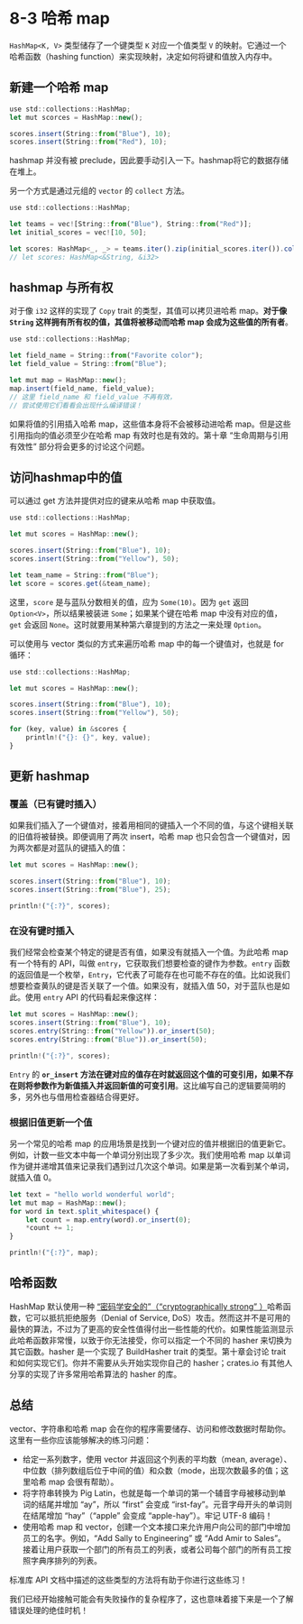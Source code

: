 # 8-3 哈希 map

`HashMap<K, V>` 类型储存了一个键类型 `K` 对应一个值类型 `V` 的映射。它通过一个 哈希函数（hashing function）来实现映射，决定如何将键和值放入内存中。

## 新建一个哈希 map

```typescript
use std::collections::HashMap;
let mut scorces = HashMap::new();

scores.insert(String::from("Blue"), 10);
scores.insert(String::from("Red"), 10);
```

hashmap 并没有被 preclude，因此要手动引入一下。hashmap将它的数据存储在堆上。

另一个方式是通过元组的 `vector` 的 `collect` 方法。

```typescript
use std::collections::HashMap;

let teams = vec![String::from("Blue"), String::from("Red")];
let initial_scores = vec![10, 50];

let scores: HashMap<_, _> = teams.iter().zip(initial_scores.iter()).collect();
// let scores: HashMap<&String, &i32>
```

## hashmap 与所有权

对于像 `i32` 这样的实现了 `Copy` trait 的类型，其值可以拷贝进哈希 map。**对于像 `String` 这样拥有所有权的值，其值将被移动而哈希 map 会成为这些值的所有者**。

```typescript
use std::collections::HashMap;

let field_name = String::from("Favorite color");
let field_value = String::from("Blue");

let mut map = HashMap::new();
map.insert(field_name, field_value);
// 这里 field_name 和 field_value 不再有效，
// 尝试使用它们看看会出现什么编译错误！
```

如果将值的引用插入哈希 map，这些值本身将不会被移动进哈希 map。但是这些引用指向的值必须至少在哈希 map 有效时也是有效的。第十章 “生命周期与引用有效性” 部分将会更多的讨论这个问题。

## 访问hashmap中的值

可以通过 get 方法并提供对应的键来从哈希 map 中获取值。

```typescript
use std::collections::HashMap;

let mut scores = HashMap::new();

scores.insert(String::from("Blue"), 10);
scores.insert(String::from("Yellow"), 50);

let team_name = String::from("Blue");
let score = scores.get(&team_name);
```

这里，`score` 是与蓝队分数相关的值，应为 `Some(10)`。因为 `get` 返回 `Option<V>`，所以结果被装进 `Some`；如果某个键在哈希 map 中没有对应的值，`get` 会返回 `None`。这时就要用某种第六章提到的方法之一来处理 `Option`。

可以使用与 vector 类似的方式来遍历哈希 map 中的每一个键值对，也就是 for 循环：

```typescript
use std::collections::HashMap;

let mut scores = HashMap::new();

scores.insert(String::from("Blue"), 10);
scores.insert(String::from("Yellow"), 50);

for (key, value) in &scores {
    println!("{}: {}", key, value);
}
```

## 更新 hashmap

### 覆盖（已有键时插入）

如果我们插入了一个键值对，接着用相同的键插入一个不同的值，与这个键相关联的旧值将被替换。即便调用了两次 insert，哈希 map 也只会包含一个键值对，因为两次都是对蓝队的键插入的值：

```typescript
let mut scores = HashMap::new();

scores.insert(String::from("Blue"), 10);
scores.insert(String::from("Blue"), 25);

println!("{:?}", scores);
```

### 在没有键时插入

我们经常会检查某个特定的键是否有值，如果没有就插入一个值。为此哈希 map 有一个特有的 API，叫做 `entry`，它获取我们想要检查的键作为参数。`entry` 函数的返回值是一个枚举，`Entry`，它代表了可能存在也可能不存在的值。比如说我们想要检查黄队的键是否关联了一个值。如果没有，就插入值 50，对于蓝队也是如此。使用 `entry` API 的代码看起来像这样：

```typescript
let mut scores = HashMap::new();
scores.insert(String::from("Blue"), 10);
scores.entry(String::from("Yellow")).or_insert(50);
scores.entry(String::from("Blue")).or_insert(50);

println!("{:?}", scores);
```

`Entry` 的 **`or_insert` 方法在键对应的值存在时就返回这个值的可变引用，如果不存在则将参数作为新值插入并返回新值的可变引用**。这比编写自己的逻辑要简明的多，另外也与借用检查器结合得更好。

### 根据旧值更新一个值

另一个常见的哈希 map 的应用场景是找到一个键对应的值并根据旧的值更新它。例如，计数一些文本中每一个单词分别出现了多少次。我们使用哈希 map 以单词作为键并递增其值来记录我们遇到过几次这个单词。如果是第一次看到某个单词，就插入值 0。

```typescript
let text = "hello world wonderful world";
let mut map = HashMap::new();
for word in text.split_whitespace() {
    let count = map.entry(word).or_insert(0);
    *count += 1;
}

println!("{:?}", map);
```

## 哈希函数

HashMap 默认使用一种 [“密码学安全的”（“cryptographically strong” ）](https://www.131002.net/siphash/siphash.pdf)哈希函数，它可以抵抗拒绝服务（Denial of Service, DoS）攻击。然而这并不是可用的最快的算法，不过为了更高的安全性值得付出一些性能的代价。如果性能监测显示此哈希函数非常慢，以致于你无法接受，你可以指定一个不同的 hasher 来切换为其它函数。hasher 是一个实现了 BuildHasher trait 的类型。第十章会讨论 trait 和如何实现它们。你并不需要从头开始实现你自己的 hasher；crates.io 有其他人分享的实现了许多常用哈希算法的 hasher 的库。

## 总结

vector、字符串和哈希 map 会在你的程序需要储存、访问和修改数据时帮助你。这里有一些你应该能够解决的练习问题：

* 给定一系列数字，使用 vector 并返回这个列表的平均数（mean, average）、中位数（排列数组后位于中间的值）和众数（mode，出现次数最多的值；这里哈希 map 会很有帮助）。
* 将字符串转换为 Pig Latin，也就是每一个单词的第一个辅音字母被移动到单词的结尾并增加 “ay”，所以 “first” 会变成 “irst-fay”。元音字母开头的单词则在结尾增加 “hay”（“apple” 会变成 “apple-hay”）。牢记 UTF-8 编码！
* 使用哈希 map 和 vector，创建一个文本接口来允许用户向公司的部门中增加员工的名字。例如，“Add Sally to Engineering” 或 “Add Amir to Sales”。接着让用户获取一个部门的所有员工的列表，或者公司每个部门的所有员工按照字典序排列的列表。

标准库 API 文档中描述的这些类型的方法将有助于你进行这些练习！

我们已经开始接触可能会有失败操作的复杂程序了，这也意味着接下来是一个了解错误处理的绝佳时机！

